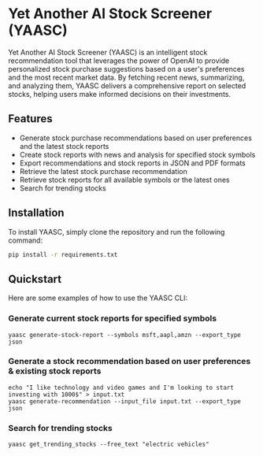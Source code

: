 # Yet Another AI Stock Screener (YAASC)

Yet Another AI Stock Screener (YAASC) is an intelligent stock recommendation tool that leverages the power of OpenAI to provide personalized stock purchase suggestions based on a user's preferences and the most recent market data. By fetching recent news, summarizing, and analyzing them, YAASC delivers a comprehensive report on selected stocks, helping users make informed decisions on their investments.

## Features

- Generate stock purchase recommendations based on user preferences and the latest stock reports
- Create stock reports with news and analysis for specified stock symbols
- Export recommendations and stock reports in JSON and PDF formats
- Retrieve the latest stock purchase recommendation
- Retrieve stock reports for all available symbols or the latest ones
- Search for trending stocks

## Installation

To install YAASC, simply clone the repository and run the following command:

```bash
pip install -r requirements.txt
```

## Quickstart

Here are some examples of how to use the YAASC CLI:

### Generate current stock reports for specified symbols
```commandline
yaasc generate-stock-report --symbols msft,aapl,amzn --export_type json
```

### Generate a stock recommendation based on user preferences & existing stock reports
```commandline
echo "I like technology and video games and I'm looking to start investing with 1000$" > input.txt
yaasc generate-recommendation --input_file input.txt --export_type json
```

### Search for trending stocks
```commandline
yaasc get_trending_stocks --free_text "electric vehicles"
```